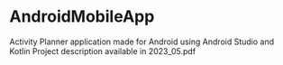# AndroidMobileApp
Activity Planner application made for Android using Android Studio and Kotlin
Project description available in 2023_05.pdf
